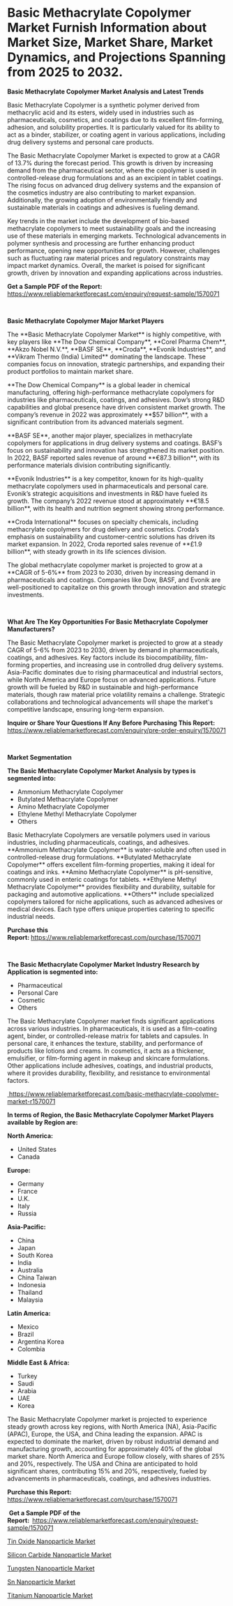 <p><h1>Basic Methacrylate Copolymer Market Furnish Information about Market Size, Market Share, Market Dynamics, and Projections Spanning from 2025 to 2032.</h1></p><p><strong>Basic Methacrylate Copolymer Market Analysis and Latest Trends</strong></p>
<p><p>Basic Methacrylate Copolymer is a synthetic polymer derived from methacrylic acid and its esters, widely used in industries such as pharmaceuticals, cosmetics, and coatings due to its excellent film-forming, adhesion, and solubility properties. It is particularly valued for its ability to act as a binder, stabilizer, or coating agent in various applications, including drug delivery systems and personal care products.</p><p>The Basic Methacrylate Copolymer Market is expected to grow at a CAGR of 13.7% during the forecast period. This growth is driven by increasing demand from the pharmaceutical sector, where the copolymer is used in controlled-release drug formulations and as an excipient in tablet coatings. The rising focus on advanced drug delivery systems and the expansion of the cosmetics industry are also contributing to market expansion. Additionally, the growing adoption of environmentally friendly and sustainable materials in coatings and adhesives is fueling demand.</p><p>Key trends in the market include the development of bio-based methacrylate copolymers to meet sustainability goals and the increasing use of these materials in emerging markets. Technological advancements in polymer synthesis and processing are further enhancing product performance, opening new opportunities for growth. However, challenges such as fluctuating raw material prices and regulatory constraints may impact market dynamics. Overall, the market is poised for significant growth, driven by innovation and expanding applications across industries.</p></p>
<p><strong>Get a Sample PDF of the Report:&nbsp;</strong> <a href="https://www.reliablemarketforecast.com/enquiry/request-sample/1570071?utm_campaign=1885&utm_medium=2&utm_source=Github&utm_content=ia&utm_term=27012025&utm_id=basic-methacrylate-copolymer">https://www.reliablemarketforecast.com/enquiry/request-sample/1570071</a></p>
<p>&nbsp;</p>
<p><strong>Basic Methacrylate Copolymer Major Market Players</strong></p>
<p><p>The **Basic Methacrylate Copolymer Market** is highly competitive, with key players like **The Dow Chemical Company**, **Corel Pharma Chem**, **Akzo Nobel N.V.**, **BASF SE**, **Croda**, **Evonik Industries**, and **Vikram Thermo (India) Limited** dominating the landscape. These companies focus on innovation, strategic partnerships, and expanding their product portfolios to maintain market share.</p><p>**The Dow Chemical Company** is a global leader in chemical manufacturing, offering high-performance methacrylate copolymers for industries like pharmaceuticals, coatings, and adhesives. Dow’s strong R&D capabilities and global presence have driven consistent market growth. The company’s revenue in 2022 was approximately **$57 billion**, with a significant contribution from its advanced materials segment.</p><p>**BASF SE**, another major player, specializes in methacrylate copolymers for applications in drug delivery systems and coatings. BASF’s focus on sustainability and innovation has strengthened its market position. In 2022, BASF reported sales revenue of around **€87.3 billion**, with its performance materials division contributing significantly.</p><p>**Evonik Industries** is a key competitor, known for its high-quality methacrylate copolymers used in pharmaceuticals and personal care. Evonik’s strategic acquisitions and investments in R&D have fueled its growth. The company’s 2022 revenue stood at approximately **€18.5 billion**, with its health and nutrition segment showing strong performance.</p><p>**Croda International** focuses on specialty chemicals, including methacrylate copolymers for drug delivery and cosmetics. Croda’s emphasis on sustainability and customer-centric solutions has driven its market expansion. In 2022, Croda reported sales revenue of **£1.9 billion**, with steady growth in its life sciences division.</p><p>The global methacrylate copolymer market is projected to grow at a **CAGR of 5-6%** from 2023 to 2030, driven by increasing demand in pharmaceuticals and coatings. Companies like Dow, BASF, and Evonik are well-positioned to capitalize on this growth through innovation and strategic investments.</p></p>
<p>&nbsp;</p>
<p><strong>What Are The Key Opportunities For Basic Methacrylate Copolymer Manufacturers?</strong></p>
<p><p>The Basic Methacrylate Copolymer market is projected to grow at a steady CAGR of 5-6% from 2023 to 2030, driven by demand in pharmaceuticals, coatings, and adhesives. Key factors include its biocompatibility, film-forming properties, and increasing use in controlled drug delivery systems. Asia-Pacific dominates due to rising pharmaceutical and industrial sectors, while North America and Europe focus on advanced applications. Future growth will be fueled by R&D in sustainable and high-performance materials, though raw material price volatility remains a challenge. Strategic collaborations and technological advancements will shape the market's competitive landscape, ensuring long-term expansion.</p></p>
<p><strong>Inquire or Share Your Questions If Any Before Purchasing This Report:</strong> <a href="https://www.reliablemarketforecast.com/enquiry/pre-order-enquiry/1570071?utm_campaign=1885&utm_medium=2&utm_source=Github&utm_content=ia&utm_term=27012025&utm_id=basic-methacrylate-copolymer">https://www.reliablemarketforecast.com/enquiry/pre-order-enquiry/1570071</a></p>
<p>&nbsp;</p>
<p><strong>Market Segmentation</strong></p>
<p><strong>The Basic Methacrylate Copolymer Market Analysis by types is segmented into:</strong></p>
<p><ul><li>Ammonium Methacrylate Copolymer</li><li>Butylated Methacrylate Copolymer</li><li>Amino Methacrylate Copolymer</li><li>Ethylene Methyl Methacrylate Copolymer</li><li>Others</li></ul></p>
<p><p>Basic Methacrylate Copolymers are versatile polymers used in various industries, including pharmaceuticals, coatings, and adhesives. **Ammonium Methacrylate Copolymer** is water-soluble and often used in controlled-release drug formulations. **Butylated Methacrylate Copolymer** offers excellent film-forming properties, making it ideal for coatings and inks. **Amino Methacrylate Copolymer** is pH-sensitive, commonly used in enteric coatings for tablets. **Ethylene Methyl Methacrylate Copolymer** provides flexibility and durability, suitable for packaging and automotive applications. **Others** include specialized copolymers tailored for niche applications, such as advanced adhesives or medical devices. Each type offers unique properties catering to specific industrial needs.</p></p>
<p><strong>Purchase this Report:&nbsp;</strong><a href="https://www.reliablemarketforecast.com/purchase/1570071?utm_campaign=1885&utm_medium=2&utm_source=Github&utm_content=ia&utm_term=27012025&utm_id=basic-methacrylate-copolymer">https://www.reliablemarketforecast.com/purchase/1570071</a></p>
<p>&nbsp;</p>
<p><strong>The Basic Methacrylate Copolymer Market Industry Research by Application is segmented into:</strong></p>
<p><ul><li>Pharmaceutical</li><li>Personal Care</li><li>Cosmetic</li><li>Others</li></ul></p>
<p><p>The Basic Methacrylate Copolymer market finds significant applications across various industries. In pharmaceuticals, it is used as a film-coating agent, binder, or controlled-release matrix for tablets and capsules. In personal care, it enhances the texture, stability, and performance of products like lotions and creams. In cosmetics, it acts as a thickener, emulsifier, or film-forming agent in makeup and skincare formulations. Other applications include adhesives, coatings, and industrial products, where it provides durability, flexibility, and resistance to environmental factors.</p></p>
<p><a href="https://www.reliablemarketforecast.com/basic-methacrylate-copolymer-market-r1570071?utm_campaign=1885&utm_medium=2&utm_source=Github&utm_content=ia&utm_term=27012025&utm_id=basic-methacrylate-copolymer">&nbsp;https://www.reliablemarketforecast.com/basic-methacrylate-copolymer-market-r1570071</a></p>
<p><strong>In terms of Region, the Basic Methacrylate Copolymer Market Players available by Region are:</strong></p>
<p>
    <p> <strong> North America: </strong>
        <ul>
            <li>United States</li>
            <li>Canada</li>
        </ul>
        </p> 
    <p> <strong> Europe: </strong>
        <ul>
            <li>Germany</li>
            <li>France</li>
            <li>U.K.</li>
            <li>Italy</li>
            <li>Russia</li>
        </ul>
        </p> 
    <p> <strong> Asia-Pacific: </strong>
        <ul>
            <li>China</li>
            <li>Japan</li>
            <li>South Korea</li>
            <li>India</li>
            <li>Australia</li>
            <li>China Taiwan</li>
            <li>Indonesia</li>
            <li>Thailand</li>
            <li>Malaysia</li>
        </ul>
        </p> 
    <p> <strong> Latin America: </strong>
        <ul>
            <li>Mexico</li>
            <li>Brazil</li>
            <li>Argentina Korea</li>
            <li>Colombia</li>
        </ul>
        </p> 
    <p> <strong> Middle East & Africa: </strong>
        <ul>
            <li>Turkey</li>
            <li>Saudi</li>
            <li>Arabia</li>
            <li>UAE</li>
            <li>Korea</li>
        </ul>
    </p>
    </p>
<p><p>The Basic Methacrylate Copolymer market is projected to experience steady growth across key regions, with North America (NA), Asia-Pacific (APAC), Europe, the USA, and China leading the expansion. APAC is expected to dominate the market, driven by robust industrial demand and manufacturing growth, accounting for approximately 40% of the global market share. North America and Europe follow closely, with shares of 25% and 20%, respectively. The USA and China are anticipated to hold significant shares, contributing 15% and 20%, respectively, fueled by advancements in pharmaceuticals, coatings, and adhesives industries.</p></p>
<p><strong>Purchase this Report: </strong><a href="https://www.reliablemarketforecast.com/purchase/1570071?utm_campaign=1885&utm_medium=2&utm_source=Github&utm_content=ia&utm_term=27012025&utm_id=basic-methacrylate-copolymer">https://www.reliablemarketforecast.com/purchase/1570071</a></p>
<p>&nbsp;<strong>Get a Sample PDF of the Report:&nbsp;&nbsp;</strong><a href="https://www.reliablemarketforecast.com/enquiry/request-sample/1570071?utm_campaign=1885&utm_medium=2&utm_source=Github&utm_content=ia&utm_term=27012025&utm_id=basic-methacrylate-copolymer">https://www.reliablemarketforecast.com/enquiry/request-sample/1570071</a></p>
<p><strong></strong></p>
<p><p><a href="https://github.com/mabutironaldo/Market-Research-Report-List-6/blob/main/tin-oxide-nanoparticle-market.md?utm_campaign=1885&utm_medium=2&utm_source=Github&utm_content=ia&utm_term=27012025&utm_id=basic-methacrylate-copolymer">Tin Oxide Nanoparticle Market</a></p><p><a href="https://github.com/itayjedhe/Market-Research-Report-List-1/blob/main/silicon-carbide-nanoparticle-market.md?utm_campaign=1885&utm_medium=2&utm_source=Github&utm_content=ia&utm_term=27012025&utm_id=basic-methacrylate-copolymer">Silicon Carbide Nanoparticle Market</a></p><p><a href="https://github.com/aksayvoogdt/Market-Research-Report-List-1/blob/main/tungsten-nanoparticle-market.md?utm_campaign=1885&utm_medium=2&utm_source=Github&utm_content=ia&utm_term=27012025&utm_id=basic-methacrylate-copolymer">Tungsten Nanoparticle Market</a></p><p><a href="https://github.com/alasmyayock/Market-Research-Report-List-1/blob/main/sn-nanoparticle-market.md?utm_campaign=1885&utm_medium=2&utm_source=Github&utm_content=ia&utm_term=27012025&utm_id=basic-methacrylate-copolymer">Sn Nanoparticle Market</a></p><p><a href="https://github.com/eusoffyhanty/Market-Research-Report-List-1/blob/main/titanium-nanoparticle-market.md?utm_campaign=1885&utm_medium=2&utm_source=Github&utm_content=ia&utm_term=27012025&utm_id=basic-methacrylate-copolymer">Titanium Nanoparticle Market</a></p></p>